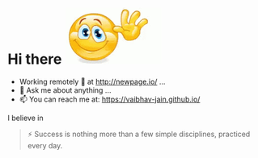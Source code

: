 # Hi there ![wave](https://github.com/vaibhav-jain/vaibhav-jain/blob/master/wave.gif)

- Working remotely :house_with_garden: at http://newpage.io/ ...
- 💬 Ask me about anything ...
- 📫 You can reach me at: https://vaibhav-jain.github.io/

I believe in
>⚡ Success is nothing more than a few simple disciplines, practiced  every day.

